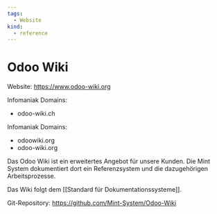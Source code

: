 ```yaml
---
tags:
  - Website
kind:
  - reference
---
```


# Odoo Wiki

Website: <https://www.odoo-wiki.org>

Infomaniak Domains:

- odoo-wiki.ch

Infomaniak Domains:

- odoowiki.org
- odoo-wiki.org

Das Odoo Wiki ist ein erweitertes Angebot für unsere Kunden. Die Mint System dokumentiert dort ein Referenzsystem und die dazugehörigen Arbeitsprozesse.

Das Wiki folgt dem [[Standard für Dokumentationssysteme]].

Git-Repository: <https://github.com/Mint-System/Odoo-Wiki>
